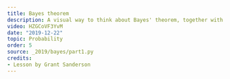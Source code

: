 ```yaml
---
title: Bayes theorem
description: A visual way to think about Bayes' theorem, together with discussion on what makes the laws of probability more intuitive.
video: HZGCoVF3YvM
date: "2019-12-22"
topic: Probability
order: 5
source: _2019/bayes/part1.py
credits:
- Lesson by Grant Sanderson
---
```

